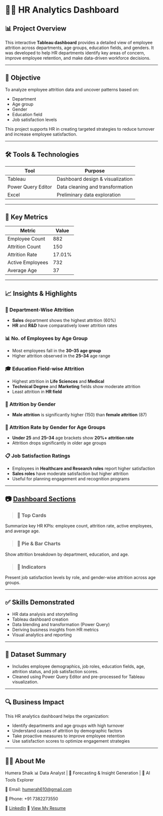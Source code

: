 # 👩‍💼 HR Analytics Dashboard

## 📊 Project Overview

This interactive **Tableau dashboard** provides a detailed view of employee attrition across departments, age groups, education fields, and genders. It was developed to help HR departments identify key areas of concern, improve employee retention, and make data-driven workforce decisions.

---

## 🎯 Objective

To analyze employee attrition data and uncover patterns based on:
- Department
- Age group
- Gender
- Education field
- Job satisfaction levels

This project supports HR in creating targeted strategies to reduce turnover and increase employee satisfaction.

---

## 🛠 Tools & Technologies

| Tool      | Purpose                              |
|-----------|---------------------------------------|
| Tableau   | Dashboard design & visualization      |
| Power Query Editor | Data cleaning and transformation |
| Excel     | Preliminary data exploration          |

---

## 📌 Key Metrics

| Metric             | Value  |
|--------------------|--------|
| Employee Count     | 882    |
| Attrition Count    | 150    |
| Attrition Rate     | 17.01% |
| Active Employees   | 732    |
| Average Age        | 37     |

---

## 📈 Insights & Highlights

### 📂 Department-Wise Attrition
- **Sales** department shows the highest attrition (60%)
- **HR** and **R&D** have comparatively lower attrition rates

### 📊 No. of Employees by Age Group
- Most employees fall in the **30–35 age group**
- Higher attrition observed in the **25–34** age range

### 🎓 Education Field-wise Attrition
- Highest attrition in **Life Sciences** and **Medical**
- **Technical Degree** and **Marketing** fields show moderate attrition
- Least attrition in **HR field**

### 🚻 Attrition by Gender
- **Male attrition** is significantly higher (150) than **female attrition** (87)

### 👶 Attrition Rate by Gender for Age Groups
- **Under 25** and **25–34** age brackets show **20%+ attrition rate**
- Attrition drops significantly in older age groups

### 📋 Job Satisfaction Ratings
- Employees in **Healthcare and Research roles** report higher satisfaction
- **Sales roles** have moderate satisfaction but higher attrition
- Useful for planning engagement and recognition programs

---

## 📷 [Dashboard Sections](Dashboard/HR)

> ### 🔹 Top Cards
Summarize key HR KPIs: employee count, attrition rate, active employees, and average age.

> ### 🔹 Pie & Bar Charts
Show attrition breakdown by department, education, and age.

> ### 🔹 Indicators
Present job satisfaction levels by role, and gender-wise attrition across age groups.

---

## ✅ Skills Demonstrated

- HR data analysis and storytelling
- Tableau dashboard creation
- Data blending and transformation (Power Query)
- Deriving business insights from HR metrics
- Visual analytics and reporting

---

## 📁 Dataset Summary

- Includes employee demographics, job roles, education fields, age, attrition status, and job satisfaction scores.
- Cleaned using Power Query Editor and pre-processed for Tableau visualization.

---

## 🔍 Business Impact

This HR analytics dashboard helps the organization:
- Identify departments and age groups with high turnover
- Understand causes of attrition by demographic factors
- Take proactive measures to improve employee retention
- Use satisfaction scores to optimize engagement strategies

---

## 👩‍💻 About Me
Humera Shaik
📊 Data Analyst | 🎯 Forecasting & Insight Generation | 🤖 AI Tools Explorer

📧 Email: humerah610@gmail.com

📱 Phone: +91 7382273550

🔗 [LinkedIn](https://www.linkedin.com/in/humera-shaik-dataanalyst/)
📄 [View My Resume](HS%20DA%2045.pdf)

